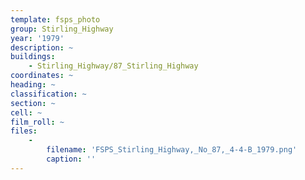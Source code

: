 ```yaml
---
template: fsps_photo
group: Stirling_Highway
year: '1979'
description: ~
buildings:
    - Stirling_Highway/87_Stirling_Highway
coordinates: ~
heading: ~
classification: ~
section: ~
cell: ~
film_roll: ~
files:
    -
        filename: 'FSPS_Stirling_Highway,_No_87,_4-4-B_1979.png'
        caption: ''
---
```

